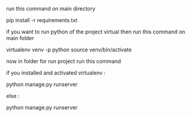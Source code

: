 run this command on main directory

pip install -r requirements.txt

if you want to run python of the project virtual then run this command on main folder

virtualenv venv -p python<your python version>
source venv/bin/activate

now in <potExample> folder for run project run this command

if you installed and activated virtualenv :

python manage.py runserver

else :

python<your python version> manage.py runserver
